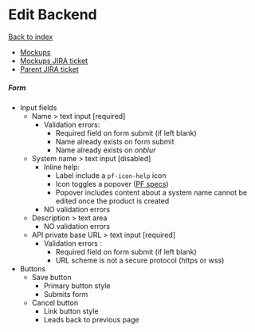 # Edit Backend

[Back to index](../index.md)

* [Mockups](https://marvelapp.com/prototype/12844cg4/screen/71559182)
* [Mockups JIRA ticket](https://issues.redhat.com/browse/APPDUX-348)
* [Parent JIRA ticket](https://issues.redhat.com/browse/THREESCALE-5577)

##### Form
* Input fields
  * Name > text input [required]
    * Validation errors:
      * Required field on form submit (if left blank)
      * Name already exists on form submit
      * Name already exists on _onblur_
  * System name > text input [disabled]
      * Inline help:
        * Label include a `pf-icon-help` icon
        * Icon toggles a popover ([PF specs](https://www.patternfly.org/v4/documentation/react/components/popover))
        * Popover includes content about a system name cannot be edited once the product is created
      * NO validation errors
  * Description > text area
    * NO validation errors
  * API private base URL > text input [required]
    * Validation errors :
      * Required field on form submit (if left blank)
      * URL scheme is not a secure protocol (https or wss)
* Buttons
  * Save button
    * Primary button style
    * Submits form
  * Cancel button
    * Link button style
    * Leads back to previous page
